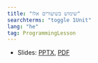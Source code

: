 ```yaml
---
title: "שימוש בשיעורים אלו"
searchterms: "toggle 1Unit"
lang: "he"
tag: ProgrammingLesson
---
```

 <ul>
 <li class="ng-binding">Slides:
 <a href="ProgrammingLessons/HowtoUse-Hebrew.pptx">PPTX</a>,
 <a href="ProgrammingLessons/HowtoUse-Hebrew.pptx.pdf">PDF</a>
 </li>
 </ul>
